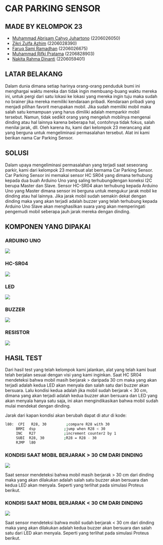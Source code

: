 # CAR PARKING SENSOR

## MADE BY KELOMPOK 23
- [Muhammad Abrisam Cahyo Juhartono](https://github.com/AbrisamYuhartono) (2206026050)
- [Zikri Zulfa Azhim](https://github.com/verszz) (2206028390)
- [Faruq Sami Ramadhan](https://github.com/Faruqsamr) (2206026675)
- [Muhammad Rifki Pratama](https://github.com/MRifkiPratama) (2206828903)
- [Nakita Rahma Dinanti](https://github.com/nakita1203) (2206059401)

## LATAR BELAKANG
Dalam dunia dimana setiap harinya orang-orang penduduk bumi ini menghargai waktu mereka dan tidak ingin membuang-buang waktu mereka ini, untuk pergi dari satu lokasi ke lokasi yang mereka ingin tuju maka sudah no brainer jika mereka memiliki kendaraan pribadi. Kendaraan pribadi yang menjadi pilihan favorit merupakan mobil. Jika sudah memiliki mobil maka salah satu kemampuan yang harus dimiliki adalah memparkir mobil tersebut. Namun, tidak sedikit orang yang mengeluh mobilnya mengenai dinding atau hal lainnya karena beberapa hal, contohnya tidak fokus, salah menilai jarak, dll. Oleh karena itu, kami dari kelompok 23 merancang alat yang berguna untuk mengeliminasi permasalahan tersebut. Alat ini kami berikan nama Car Parking Sensor.

## SOLUSI
Dalam upaya mengeliminasi permasalahan yang terjadi saat seseorang parkir, kami dari kelompok 23 membuat alat bernama Car Parking Sensor. Car Parking Sensor ini memakai sensor HC SR04 yang dimana terhubung kepada dua buah Arduino Uno yang saling terhubungdengan koneksi I2C berupa Master dan Slave. Sensor HC-SR04 akan terhubung kepada Arduino Uno yang Master dimana sensor ini berguna untuk mengukur jarak mobil ke dinding atau hal lainnya. Jika jarak mobil sudah semakin dekat dengan dinding maka yang akan terjadi adalah buzzer yang telah terhubung kepada Arduino Uno Slave akan menghasilkan suara yang akan memperingati pengemudi mobil seberapa jauh jarak mereka dengan dinding.

## KOMPONEN YANG DIPAKAI

### ARDUINO UNO
![](https://github.com/AbrisamYuhartono/Car-Parking-Sensor_SSF_Kelompok-23/blob/main/IMAGE/ARDUINO%20UNO.jpg)

### HC-SR04
![](https://github.com/AbrisamYuhartono/Car-Parking-Sensor_SSF_Kelompok-23/blob/main/IMAGE/HC-SR04.jpg)

### LED
![](https://github.com/AbrisamYuhartono/Car-Parking-Sensor_SSF_Kelompok-23/blob/main/IMAGE/LED.jpg)

### BUZZER
![](https://github.com/AbrisamYuhartono/Car-Parking-Sensor_SSF_Kelompok-23/blob/main/IMAGE/BUZZER.jpg)

### RESISTOR
![](https://github.com/AbrisamYuhartono/Car-Parking-Sensor_SSF_Kelompok-23/blob/main/IMAGE/RESISTOR.jpeg)

## HASIL TEST
Dari hasil test yang telah kelompok kami jalankan, alat yang telah kami buat telah berjalan sesuai dengan visi yang kami inginkan. Saat HC SR04 mendeteksi bahwa mobil masih berjarak > daripada 30 cm maka yang akan terjadi adalah kedua LED akan menyala dan salah satu dari buzzer akan bersuara. Lalu kondisi kedua adalah jika mobil sudah berjarak < 30 cm, dimana yang akan terjadi adalah kedua buzzer akan bersuara dan LED yang akan menyala hanya satu saja, ini akan mengindikasikan bahwa mobil sudah mulai mendekat dengan dinding.

Jarak dari kapan kondisi akan berubah dapat di atur di kode:

 ```bash
l80:  CPI   R28, 30         ;compare R28 with 30
      BRMI  dsp             ;jump when R28 < 30
      INC   R27             ;increment counter2 by 1
      SUBI  R28, 30         ;R28 = R28 - 30
      RJMP  l80
```


### KONDISI SAAT MOBIL BERJARAK > 30 CM DARI DINDING
![](https://github.com/AbrisamYuhartono/Car-Parking-Sensor_SSF_Kelompok-23/blob/main/IMAGE/MOBIL%20BERJARAK%20LEBIH%20DARI%2030%20CM.png)

Saat sensor mendeteksi bahwa mobil masih berjarak > 30 cm dari dinding maka yang akan dilakukan adalah salah satu buzzer akan bersuara dan kedua LED akan menyala. Seperti yang terlihat pada simulasi Proteus berikut.


### KONDISI SAAT MOBIL BERJARAK < 30 CM DARI DINDING
![](https://github.com/AbrisamYuhartono/Car-Parking-Sensor_SSF_Kelompok-23/blob/main/IMAGE/MOBIL%20BERJARAK%20KURANG%20DARI%2030%20CM.png)

Saat sensor mendeteksi bahwa mobil sudah berjarak < 30 cm dari dinding maka yang akan dilakukan adalah kedua buzzer akan bersuara dan salah satu dari LED akan menyala. Seperti yang terlihat pada simulasi Proteus berikut.


